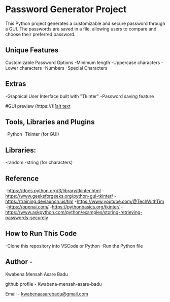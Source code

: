 # Password Generator Project 

This Python project generates a customizable and secure password through a GUI. The passwords are saved in a file, allowing users to compare and choose their preferred password.


## Unique Features
Customizable Password Options
-Minimum length
-Uppercase characters
-Lower characters
-Numbers
-Special Characters

## Extras
-Graphical User Interface built with "Tkinter"
-Password saving feature


 #GUI preview
(https://)![[alt text](<Screenshot 2025-05-29 112409.png>)

## Tools, Libraries and Plugins
-Python
-Tkinter (for GUI)     

## Libraries:
-random
-string (for characters)



## Reference
-https://docs.python.org/3/library/tkinter.html
-https://www.geeksforgeeks.org/python-gui-tkinter/
-https://training.devlaunch.us/tim
-https://www.youtube.com/@TechWithTim
-https://openai.com/
-https://pythonbasics.org/tkinter/
-https://www.askpython.com/python/examples/storing-retrieving-passwords-securely

## How to Run This Code
-Clone this repository into VSCode or Python
-Run the Python file

## Author -
Kwabena Mensah Asare Badu

github profile - Kwabena-mensah-asare-badu

Email - kwabenaasarebadu@gmail.com
